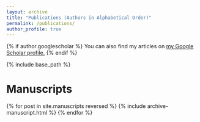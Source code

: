 ```yaml
---
layout: archive
title: "Publications (Authors in Alphabetical Order)"
permalink: /publications/
author_profile: true
---
```

{% if author.googlescholar %}
  You can also find my articles on <u><a href="{{author.googlescholar}}">my Google Scholar profile</a>.</u>
{% endif %}

{% include base_path %}

<script src="https://bibbase.org/show?bib=https%3A%2F%2Fmatheusvxf.github.io%2Ffiles%2Fmypubs.bib&jsonp=1"></script>

Manuscripts
======
{% for post in site.manuscripts reversed %}
  {% include archive-manuscript.html %}
{% endfor %}
